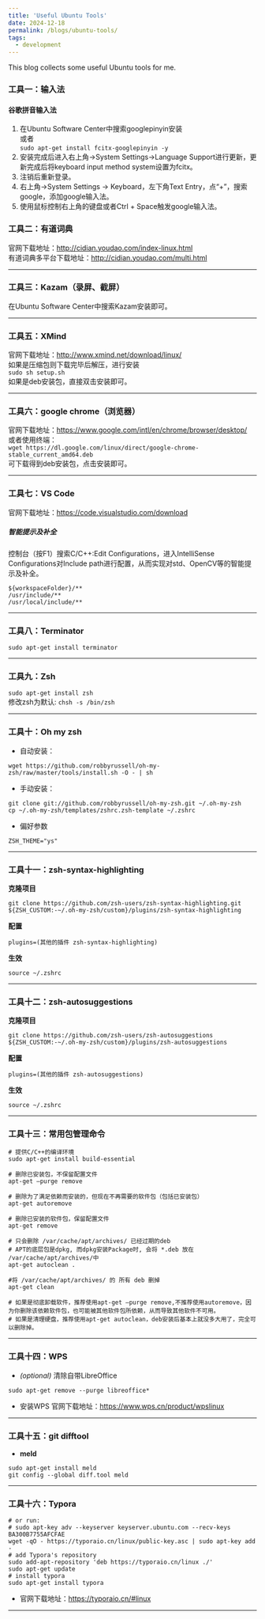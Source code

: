 ```yaml
---
title: 'Useful Ubuntu Tools'
date: 2024-12-18
permalink: /blogs/ubuntu-tools/
tags:
  - development
---
```


This blog collects some useful Ubuntu tools for me.

### 工具一：输入法
#### 谷歌拼音输入法
1. 在Ubuntu Software Center中搜索googlepinyin安装  
或者  
`sudo apt-get install fcitx-googlepinyin -y`  
2. 安装完成后进入右上角->System Settings->Language Support进行更新，更新完成后将keyboard input method system设置为fcitx。  
3. 注销后重新登录。  
4. 右上角->System Settings -> Keyboard，左下角Text Entry，点“+”，搜索google，添加google输入法。  
5. 使用鼠标控制右上角的键盘或者Ctrl + Space触发google输入法。  

### 工具二：有道词典
官网下载地址：http://cidian.youdao.com/index-linux.html  
有道词典多平台下载地址：http://cidian.youdao.com/multi.html  
***

### 工具三：Kazam（录屏、截屏）
在Ubuntu Software Center中搜索Kazam安装即可。
***

### 工具五：XMind
官网下载地址：http://www.xmind.net/download/linux/  
如果是压缩包则下载完毕后解压，进行安装  
`sudo sh setup.sh`  
如果是deb安装包，直接双击安装即可。
***

### 工具六：google chrome（浏览器）
官网下载地址：https://www.google.com/intl/en/chrome/browser/desktop/  
或者使用终端：  
`wget https://dl.google.com/linux/direct/google-chrome-stable_current_amd64.deb`  
可下载得到deb安装包，点击安装即可。
***

### 工具七：VS Code
官网下载地址：https://code.visualstudio.com/download
##### 智能提示及补全
控制台（按F1）搜索C/C++:Edit Configurations，进入IntelliSense Configurations对Include path进行配置，从而实现对std、OpenCV等的智能提示及补全。
```
${workspaceFolder}/**
/usr/include/**
/usr/local/include/**
```
***

### 工具八：Terminator
`sudo apt-get install terminator`
***

### 工具九：Zsh
`sudo apt-get install zsh`  
修改zsh为默认:
`chsh -s /bin/zsh`
***

### 工具十：Oh my zsh  
* 自动安装：  
```
wget https://github.com/robbyrussell/oh-my-zsh/raw/master/tools/install.sh -O - | sh
```  
* 手动安装：
```
git clone git://github.com/robbyrussell/oh-my-zsh.git ~/.oh-my-zsh
cp ~/.oh-my-zsh/templates/zshrc.zsh-template ~/.zshrc
```
* 偏好参数
```
ZSH_THEME="ys"
```
***

### 工具十一：zsh-syntax-highlighting  
**克隆项目**  
```
git clone https://github.com/zsh-users/zsh-syntax-highlighting.git ${ZSH_CUSTOM:-~/.oh-my-zsh/custom}/plugins/zsh-syntax-highlighting
```
**配置**  
```
plugins=(其他的插件 zsh-syntax-highlighting)
```
**生效**  
```
source ~/.zshrc
```
***

### 工具十二：zsh-autosuggestions  
**克隆项目**
```
git clone https://github.com/zsh-users/zsh-autosuggestions ${ZSH_CUSTOM:-~/.oh-my-zsh/custom}/plugins/zsh-autosuggestions
```
**配置**
```
plugins=(其他的插件 zsh-autosuggestions)
```
**生效**
```
source ~/.zshrc
```
***

### 工具十三：常用包管理命令
```
# 提供C/C++的编译环境
sudo apt-get install build-essential

# 删除已安装包，不保留配置文件
apt-get –purge remove

# 删除为了满足依赖而安装的，但现在不再需要的软件包（包括已安装包）
apt-get autoremove

# 删除已安装的软件包，保留配置文件
apt-get remove

# 只会删除 /var/cache/apt/archives/ 已经过期的deb
# APT的底层包是dpkg, 而dpkg安装Package时, 会将 *.deb 放在 /var/cache/apt/archives/中
apt-get autoclean .

#将 /var/cache/apt/archives/ 的 所有 deb 删掉
apt-get clean

# 如果是彻底卸载软件，推荐使用apt-get –purge remove,不推荐使用autoremove，因为你删除该依赖软件包，也可能被其他软件包所依赖，从而导致其他软件不可用。
# 如果是清理硬盘，推荐使用apt-get autoclean，deb安装后基本上就没多大用了，完全可以删除掉。
```
***

### 工具十四：WPS
* *(optional)* 清除自带LibreOffice
```
sudo apt-get remove --purge libreoffice*
```
* 安装WPS
官网下载地址：https://www.wps.cn/product/wpslinux
***

### 工具十五：git difftool
* **meld**
```
sudo apt-get install meld
git config --global diff.tool meld
```
***

### 工具十六：Typora
```
# or run:
# sudo apt-key adv --keyserver keyserver.ubuntu.com --recv-keys BA300B7755AFCFAE
wget -qO - https://typoraio.cn/linux/public-key.asc | sudo apt-key add -
# add Typora's repository
sudo add-apt-repository 'deb https://typoraio.cn/linux ./'
sudo apt-get update
# install typora
sudo apt-get install typora
```
* 官网下载地址：https://typoraio.cn/#linux
***
